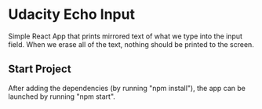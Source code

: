 # Udacity Echo Input
Simple React App that prints mirrored text of what we type into the input field. When we erase all of the text, nothing should be printed to the screen.

## Start Project
After adding the dependencies (by running "npm install"), the app can be launched by running "npm start".

